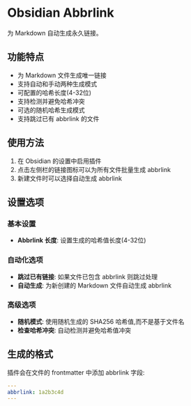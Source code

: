 # Obsidian Abbrlink

为 Markdown 自动生成永久链接。

## 功能特点

- 为 Markdown 文件生成唯一链接
- 支持自动和手动两种生成模式
- 可配置的哈希长度(4-32位)
- 支持检测并避免哈希冲突
- 可选的随机哈希生成模式
- 支持跳过已有 abbrlink 的文件

## 使用方法

1. 在 Obsidian 的设置中启用插件
2. 点击左侧栏的链接图标可以为所有文件批量生成 abbrlink
3. 新建文件时可以选择自动生成 abbrlink

## 设置选项

### 基本设置
- **Abbrlink 长度**: 设置生成的哈希值长度(4-32位)

### 自动化选项
- **跳过已有链接**: 如果文件已包含 abbrlink 则跳过处理
- **自动生成**: 为新创建的 Markdown 文件自动生成 abbrlink

### 高级选项
- **随机模式**: 使用随机生成的 SHA256 哈希值,而不是基于文件名
- **检查哈希冲突**: 自动检测并避免哈希值冲突

## 生成的格式

插件会在文件的 frontmatter 中添加 abbrlink 字段:

```yaml
---
abbrlink: 1a2b3c4d
---
```
